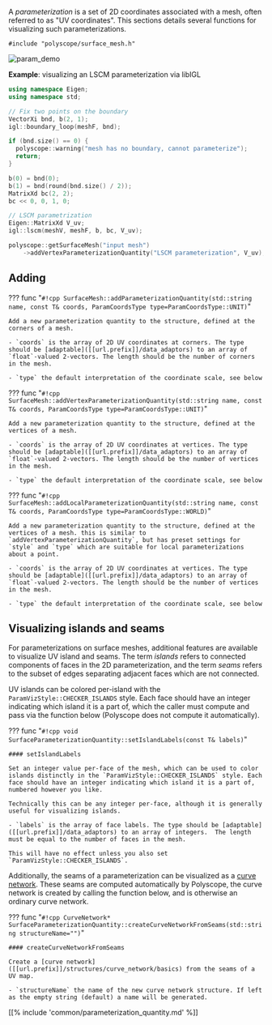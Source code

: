 A _parameterization_ is a set of 2D coordinates associated with a mesh, often referred to as "UV coordinates". This sections details several functions for visualizing such parameterizations.

`#include "polyscope/surface_mesh.h"`

![param_demo](../../media/param_demo.gif)

**Example**: visualizing an LSCM parameterization via libIGL
```cpp
using namespace Eigen;
using namespace std;

// Fix two points on the boundary
VectorXi bnd, b(2, 1);
igl::boundary_loop(meshF, bnd);

if (bnd.size() == 0) {
  polyscope::warning("mesh has no boundary, cannot parameterize");
  return;
}

b(0) = bnd(0);
b(1) = bnd(round(bnd.size() / 2));
MatrixXd bc(2, 2);
bc << 0, 0, 1, 0;

// LSCM parametrization
Eigen::MatrixXd V_uv;
igl::lscm(meshV, meshF, b, bc, V_uv);

polyscope::getSurfaceMesh("input mesh")
    ->addVertexParameterizationQuantity("LSCM parameterization", V_uv);
```

## Adding

??? func "`#!cpp SurfaceMesh::addParameterizationQuantity(std::string name, const T& coords, ParamCoordsType type=ParamCoordsType::UNIT)`"

    Add a new parameterization quantity to the structure, defined at the corners of a mesh.

    - `coords` is the array of 2D UV coordinates at corners. The type should be [adaptable]([[url.prefix]]/data_adaptors) to an array of `float`-valued 2-vectors. The length should be the number of corners in the mesh.

    - `type` the default interpretation of the coordinate scale, see below

??? func "`#!cpp SurfaceMesh::addVertexParameterizationQuantity(std::string name, const T& coords, ParamCoordsType type=ParamCoordsType::UNIT)`"

    Add a new parameterization quantity to the structure, defined at the vertices of a mesh.

    - `coords` is the array of 2D UV coordinates at vertices. The type should be [adaptable]([[url.prefix]]/data_adaptors) to an array of `float`-valued 2-vectors. The length should be the number of vertices in the mesh.

    - `type` the default interpretation of the coordinate scale, see below

??? func "`#!cpp SurfaceMesh::addLocalParameterizationQuantity(std::string name, const T& coords, ParamCoordsType type=ParamCoordsType::WORLD)`"

    Add a new parameterization quantity to the structure, defined at the vertices of a mesh. this is similar to `addVertexParameterizationQuantity`, but has preset settings for `style` and `type` which are suitable for local parameterizations about a point.

    - `coords` is the array of 2D UV coordinates at vertices. The type should be [adaptable]([[url.prefix]]/data_adaptors) to an array of `float`-valued 2-vectors. The length should be the number of vertices in the mesh.

    - `type` the default interpretation of the coordinate scale, see below

## Visualizing islands and seams

<!-- TODO add an image -->

For parameterizations on surface meshes, additional features are available to visualize UV island and seams. The term _islands_ refers to connected components of faces in the 2D parameterization, and the term _seams_ refers to the subset of edges separating adjacent faces which are not connected.
    
UV islands can be colored per-island with the `ParamVizStyle::CHECKER_ISLANDS` style. Each face should have an integer indicating which island it is a part of, which the caller must compute and pass via the function below (Polyscope does not compute it automatically). 

??? func "`#!cpp void SurfaceParameterizationQuantity::setIslandLabels(const T& labels)`"

    #### setIslandLabels

    Set an integer value per-face of the mesh, which can be used to color islands distinctly in the `ParamVizStyle::CHECKER_ISLANDS` style. Each face should have an integer indicating which island it is a part of, numbered however you like.
    
    Technically this can be any integer per-face, although it is generally useful for visualizing islands.

    - `labels` is the array of face labels. The type should be [adaptable]([[url.prefix]]/data_adaptors) to an array of integers.  The length must be equal to the number of faces in the mesh.
    
    This will have no effect unless you also set `ParamVizStyle::CHECKER_ISLANDS`.


Additionally, the seams of a parameterization can be visualized as a [curve network]([[url.prefix]]/structures/curve_network/basics). These seams are computed automatically by Polyscope, the curve network is created by calling the function below, and is otherwise an ordinary curve network.

??? func "`#!cpp CurveNetwork* SurfaceParameterizationQuantity::createCurveNetworkFromSeams(std::string structureName="")`"
    
    #### createCurveNetworkFromSeams

    Create a [curve network]([[url.prefix]]/structures/curve_network/basics) from the seams of a UV map.
    
    - `structureName` the name of the new curve network structure. If left as the empty string (default) a name will be generated.


[[% include 'common/parameterization_quantity.md' %]]
